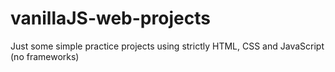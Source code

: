 # vanillaJS-web-projects
Just some simple practice projects using strictly 
HTML, CSS and JavaScript (no frameworks)
